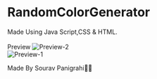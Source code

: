 # RandomColorGenerator
Made Using Java Script,CSS & HTML.
<br>
<br>
Preview
![Preview-2](https://user-images.githubusercontent.com/81754980/134776351-8707d9f4-1e16-47a2-8cf0-12cfc98152e3.png)
<br>
![Preview-1](https://user-images.githubusercontent.com/81754980/134776357-e231d876-d650-486d-bfb1-8a461679fcd6.png)
<br>

Made By Sourav Panigrahi🤗😄


